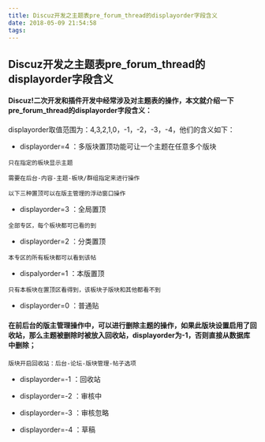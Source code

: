 ```yaml
---
title: Discuz开发之主题表pre_forum_thread的displayorder字段含义
date: 2018-05-09 21:54:58
tags:
---
```


## Discuz开发之主题表pre_forum_thread的displayorder字段含义

#### Discuz!二次开发和插件开发中经常涉及对主题表的操作，本文就介绍一下pre_forum_thread的displayorder字段含义：

displayorder取值范围为：4,3,2,1,0，-1，-2，-3，-4，他们的含义如下：

- displayorder=4 ：多版块置顶功能可让一个主题在任意多个版块 
```
只在指定的板块显示主题

需要在后台-内容-主题-板块/群组指定来进行操作

以下三种置顶可以在版主管理的浮动窗口操作 
```
- displayorder=3 ：全局置顶 
```
全部专区，每个板块都可已看的到
```

- displayorder=2 ：分类置顶  
```
本专区的所有板块都可以看到该帖
```
- dispalyorder=1 ：本版置顶  
```
只有本板块在置顶区看得到，该板块子版块和其他都看不到
```
- displayorder=0 ：普通贴

#### 在前后台的版主管理操作中，可以进行删除主题的操作，如果此版块设置启用了回收站，那么主题被删除时被放入回收站，displayorder为-1，否则直接从数据库中删除；

```
版块开启回收站：后台-论坛-版块管理-帖子选项
```
- displayorder=-1 ：回收站

- displayorder=-2 ：审核中

- displayorder=-3 ：审核忽略

- displayorder=-4 ：草稿